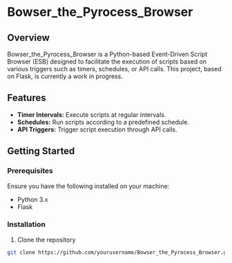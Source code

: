 # Bowser_the_Pyrocess_Browser

## Overview

Bowser_the_Pyrocess_Browser is a Python-based Event-Driven Script Browser (ESB) designed to facilitate the execution of scripts based on various triggers such as timers, schedules, or API calls. This project, based on Flask, is currently a work in progress.

## Features

- **Timer Intervals:** Execute scripts at regular intervals.
- **Schedules:** Run scripts according to a predefined schedule.
- **API Triggers:** Trigger script execution through API calls.

## Getting Started

### Prerequisites

Ensure you have the following installed on your machine:

- Python 3.x
- Flask

### Installation

1. Clone the repository
```bash
git clone https://github.com/yourusername/Bowser_the_Pyrocess_Browser.git